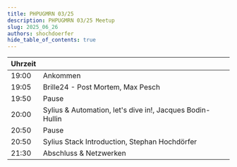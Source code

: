 ```yaml
---
title: PHPUGMRN 03/25
description: PHPUGMRN 03/25 Meetup
slug: 2025_06_26
authors: shochdoerfer
hide_table_of_contents: true
---
```


| Uhrzeit |                                                           | 
|---------|-----------------------------------------------------------|
| 19:00   | Ankommen                                                  |
| 19:05   | Brille24 - Post Mortem, Max Pesch                         |
| 19:50   | Pause                                                     | 
| 20:00   | Sylius & Automation, let's dive in!, Jacques Bodin-Hullin |
| 20:50   | Pause                                                     | 
| 20:50   | Sylius Stack Introduction, Stephan Hochdörfer             | 
| 21:30   | Abschluss & Netzwerken                                    | 
